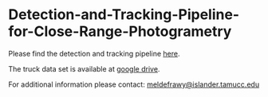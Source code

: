 # Detection-and-Tracking-Pipeline-for-Close-Range-Photogrametry

Please find the detection and tracking pipeline [here](https://github.com/Defrawy/deep_sort). 

The truck data set is available at [google drive](https://drive.google.com/file/d/1lWrEl7t5qLk-Yp6Zn7_6cdn4bf1HlDxR/view?usp=sharing).

For additional information please contact: meldefrawy@islander.tamucc.edu

